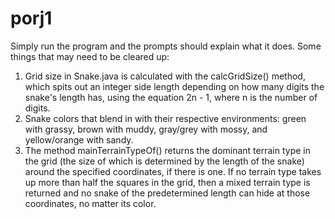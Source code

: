 # porj1
Simply run the program and the prompts should explain what it does. 
Some things that may need to be cleared up: 
1. Grid size in Snake.java is calculated with the calcGridSize() method, which spits out an integer side length depending on how many digits the snake's length has,
using the equation 2n - 1, where n is the number of digits.
2. Snake colors that blend in with their respective environments: green with grassy, brown with muddy, gray/grey with mossy, and yellow/orange with sandy.
3. The method mainTerrainTypeOf() returns the dominant terrain type in the grid (the size of which is determined by the length of the snake) around the specified
coordinates, if there is one. If no terrain type takes up more than half the squares in the grid, then a mixed terrain type is returned and no snake of the predetermined
length can hide at those coordinates, no matter its color.
